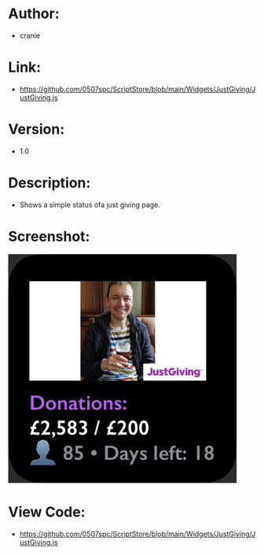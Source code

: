 # Author: 
- cranie
# Link:
- https://github.com/0507spc/ScriptStore/blob/main/Widgets/JustGiving/JustGiving.js
# Version:
- 1.0
# Description:
- Shows a simple status ofa just giving page.
# Screenshot:
![Medium Widget](https://github.com/0507spc/ScriptStore/blob/main/Widgets/JustGiving/Small.png?raw=true)
# View Code:
- https://github.com/0507spc/ScriptStore/blob/main/Widgets/JustGiving/JustGiving.js
